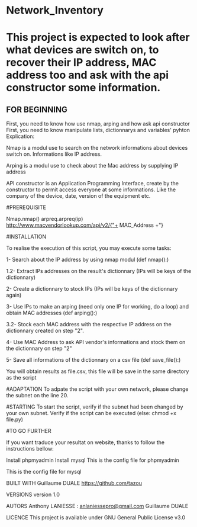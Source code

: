 # Network_Inventory

# This project is expected to look after what devices are switch on, to recover their IP address, MAC address too and ask with the api constructor some information. 

## FOR BEGINNING

First, you need to know how use nmap, arping and how ask api constructor
First, you need to know manipulate lists, dictionnarys and variables' pyhton
Explication: 

Nmap is a modul use to search on the network informations about devices switch on. Informations like IP address. 

Arping is a modul use to check about the Mac address by supplying IP address

API constructor is an Application Programming Interface, create by the constructor to permit access everyone at some informations. Like the company of the device, date, version of the equipment etc.  


#PREREQUISITE

Nmap.nmap()
arpreq.arpreq(ip)
http://www.macvendorlookup.com/api/v2/{"+ MAC_Address +"}


#INSTALLATION

To realise the execution of this script, you may execute some tasks:

1- Search about the IP address by using nmap modul (def nmap():)

1.2- Extract IPs addresses on the result's dictionnary (IPs will be keys of the dictionnary)

2- Create a dictionnary to stock IPs (IPs will be keys of the dictionnary again)

3- Use IPs to make an arping (need only one IP for working, do a loop) and obtain MAC addresses (def arping():)

3.2- Stock each MAC address with the respective IP address on the dictionnary created on step "2".

4- Use MAC Address to ask API vendor's informations and stock them on the dictionnary on step "2"

5- Save all informations of the dictionnary on a csv file (def save_file():)

You will obtain results as file.csv, this file will be save in the same directory as the script 

#ADAPTATION
To adpate the script with your own network, please change the subnet on the line 20. 

#STARTING
To start the script, verify if the subnet had been changed by your own subnet. 
Verify if the script can be executed (else: chmod +x file.py)


#TO GO FURTHER

If you want traduce your resultat on website, thanks to follow the instructions bellow: 

Install phpmyadmin
Install mysql
This is the config file for phpmyadmin

This is the config file for mysql


BUILT WITH Guillaume DUALE
https://github.com/tazou


VERSIONS 
version 1.0

AUTORS
Anthony LANIESSE : anlaniessepro@gmail.com
Guillaume DUALE

LICENCE
This project is available under GNU General Public License v3.0
